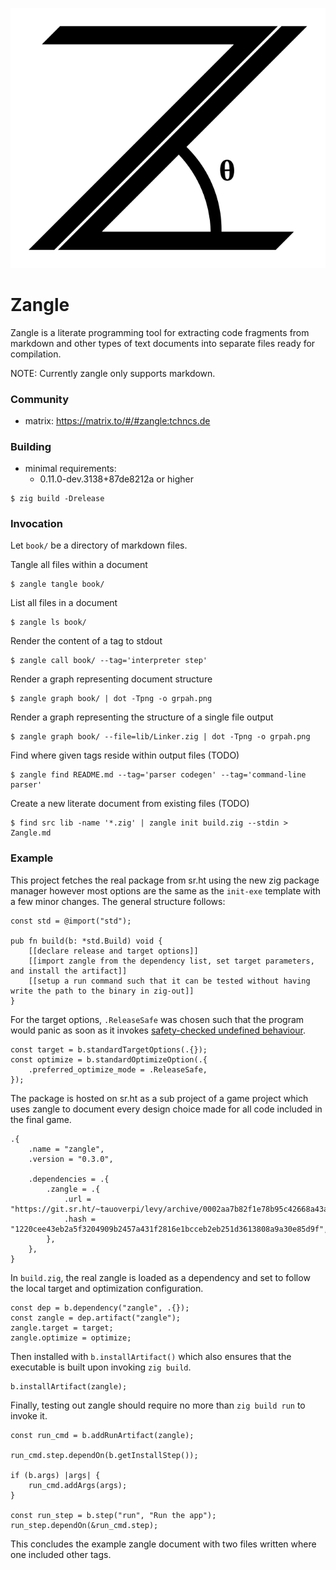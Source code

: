 ![](assets/svg/logo.svg)

# Zangle

Zangle is a literate programming tool for extracting code fragments from
markdown and other types of text documents into separate files ready for
compilation.

NOTE: Currently zangle only supports markdown.

### Community

- matrix: https://matrix.to/#/#zangle:tchncs.de

### Building

- minimal requirements:
   + 0.11.0-dev.3138+87de8212a or higher

```
$ zig build -Drelease
```

### Invocation

Let `book/` be a directory of markdown files.

Tangle all files within a document

    $ zangle tangle book/

List all files in a document

    $ zangle ls book/

Render the content of a tag to stdout

    $ zangle call book/ --tag='interpreter step'

Render a graph representing document structure

    $ zangle graph book/ | dot -Tpng -o grpah.png

Render a graph representing the structure of a single file output

    $ zangle graph book/ --file=lib/Linker.zig | dot -Tpng -o grpah.png

Find where given tags reside within output files (TODO)

    $ zangle find README.md --tag='parser codegen' --tag='command-line parser'

Create a new literate document from existing files (TODO)

    $ find src lib -name '*.zig' | zangle init build.zig --stdin > Zangle.md

### Example

This project fetches the real package from sr.ht using the new zig package manager however most options are the same as
the `init-exe` template with a few minor changes. The general structure follows:

``` zig file: build.zig
const std = @import("std");

pub fn build(b: *std.Build) void {
    [[declare release and target options]]
    [[import zangle from the dependency list, set target parameters, and install the artifact]]
    [[setup a run command such that it can be tested without having write the path to the binary in zig-out]]
}
```

For the target options, `.ReleaseSafe` was chosen such that the program would panic as soon as it invokes [safety-checked
undefined behaviour](https://ziglang.org/documentation/0.10.1/#Undefined-Behavior).

``` zig tag: declare release and target options
const target = b.standardTargetOptions(.{});
const optimize = b.standardOptimizeOption(.{
    .preferred_optimize_mode = .ReleaseSafe,
});
```

The package is hosted on sr.ht as a sub project of a game project which uses zangle to document every design choice made
for all code included in the final game.

``` zig file: build.zig.zon
.{
    .name = "zangle",
    .version = "0.3.0",

    .dependencies = .{
        .zangle = .{
            .url = "https://git.sr.ht/~tauoverpi/levy/archive/0002aa7b82f1e78b95c42668a43a2337375b42cc.tar.gz",
            .hash = "1220cee43eb2a5f3204909b2457a431f2816e1bcceb2eb251d3613808a9a30e85d9f",
        },
    },
}
```

In `build.zig`, the real zangle is loaded as a dependency and set to follow the local target and optimization
configuration.

``` zig tag: import zangle from the dependency list, set target parameters, and install the artifact
const dep = b.dependency("zangle", .{});
const zangle = dep.artifact("zangle");
zangle.target = target;
zangle.optimize = optimize;
```

Then installed with `b.installArtifact()` which also ensures that the executable is built upon invoking `zig build`.

``` zig tag: import zangle from the dependency list, set target parameters, and install the artifact
b.installArtifact(zangle);
```

Finally, testing out zangle should require no more than `zig build run` to invoke it.

``` zig tag: setup a run command such that it can be tested without having write the path to the binary in zig-out
const run_cmd = b.addRunArtifact(zangle);

run_cmd.step.dependOn(b.getInstallStep());

if (b.args) |args| {
    run_cmd.addArgs(args);
}

const run_step = b.step("run", "Run the app");
run_step.dependOn(&run_cmd.step);
```

This concludes the example zangle document with two files written where one included other tags.
